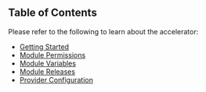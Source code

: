 <!-- markdownlint-disable first-line-h1 -->
## Table of Contents

Please refer to the following to learn about the accelerator:

- [Getting Started][wiki_getting_started]
- [Module Permissions][wiki_module_permissions]
- [Module Variables][wiki_module_variables]
- [Module Releases][wiki_module_releases]
- [Provider Configuration][wiki_provider_configuration]

 [//]: # (************************)
 [//]: # (INSERT LINK LABELS BELOW)
 [//]: # (************************)

[wiki_getting_started]:               %5BUser-Guide%5D-Getting-Started "Wiki - Getting Started"
[wiki_module_permissions]:            %5BUser-Guide%5D-Module-Permissions "Wiki - Module Permissions"
[wiki_module_variables]:              %5BUser-Guide%5D-Module-Variables "Wiki - Module Variables"
[wiki_module_releases]:               %5BUser-Guide%5D-Module-Releases "Wiki - Module Releases"
[wiki_provider_configuration]:        %5BUser-Guide%5D-Provider-Configuration "Wiki - Provider Configuration"